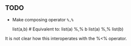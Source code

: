 
## TODO

* Make composing operator `%,%`

    list(a,b)       # Equivalent to:
    list(a) %,% b 
    list(a) %,% list(b)

It is not clear how this interoperates with the %<% operator.


